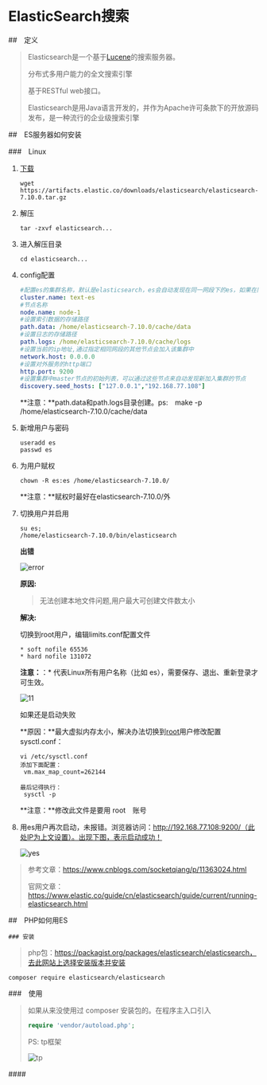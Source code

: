 # ElasticSearch搜索

##　定义

> Elasticsearch是一个基于[Lucene](https://baike.baidu.com/item/Lucene/6753302)的搜索服务器。
>
> 分布式多用户能力的全文搜索引擎
>
> 基于RESTful web接口。
>
> Elasticsearch是用Java语言开发的，并作为Apache许可条款下的开放源码发布，是一种流行的企业级搜索引擎

##　ES服务器如何安装

###　Linux

1. [下载](https://www.elastic.co/cn/downloads/elasticsearch)

   ```
   wget  https://artifacts.elastic.co/downloads/elasticsearch/elasticsearch-7.10.0.tar.gz
   ```

2. 解压

   ```
   tar -zxvf elasticsearch...
   ```

3. 进入解压目录

   ```
   cd elasticsearch...
   ```

4. config配置

   ```yml
   #配置es的集群名称，默认是elasticsearch，es会自动发现在同一网段下的es，如果在同一网段下有多个集群，就可以用这个属性来区分>不同的集群。
   cluster.name: text-es
   #节点名称
   node.name: node-1
   #设置索引数据的存储路径
   path.data: /home/elasticsearch-7.10.0/cache/data
   #设置日志的存储路径 
   path.logs: /home/elasticsearch-7.10.0/cache/logs
   #设置当前的ip地址,通过指定相同网段的其他节点会加入该集群中
   network.host: 0.0.0.0
   #设置对外服务的http端口
   http.port: 9200
   #设置集群中master节点的初始列表，可以通过这些节点来自动发现新加入集群的节点
   discovery.seed_hosts: ["127.0.0.1","192.168.77.108"]
   
   ```

   **注意：**path.data和path.logs目录创建。ps:　make -p /home/elasticsearch-7.10.0/cache/data

5. 新增用户与密码

   ```
   useradd es
   passwd es
   ```

6. 为用户赋权

   ```
   chown -R es:es /home/elasticsearch-7.10.0/
   ```

   **注意：**赋权时最好在elasticsearch-7.10.0/外

7. 切换用户并启用

   ```
   su es;
   /home/elasticsearch-7.10.0/bin/elasticsearch
   ```

   **出错**

   ![error](G:\md\elasticsearch.assets\error.png)

   **原因:**

   > 无法创建本地文件问题,用户最大可创建文件数太小

   **解决:**

   切换到root用户，编辑limits.conf配置文件

   ```
   * soft nofile 65536
   * hard nofile 131072
   ```

   **注意：**：* 代表Linux所有用户名称（比如 es），需要保存、退出、重新登录才可生效。

   ![11](G:\md\elasticsearch.assets\11.png)

   如果还是启动失败

   **原因：**最大虚拟内存太小，解决办法切换到[root](https://www.baidu.com/s?wd=root&tn=24004469_oem_dg&rsv_dl=gh_pl_sl_csd)用户修改配置sysctl.conf：

   ```
   vi /etc/sysctl.conf 
   添加下面配置：
   	vm.max_map_count=262144
   
   最后记得执行：
   	sysctl -p
   ```

   **注意：**修改此文件是要用 root　账号

8. 用es用户再次启动，未报错。浏览器访问：http://192.168.77.108:9200/（此处IP为上文设置）。出现下图，表示启动成功！

   ![yes](G:\md\elasticsearch.assets\yes.png)

> 参考文章：https://www.cnblogs.com/socketqiang/p/11363024.html
>
> 官网文章：https://www.elastic.co/guide/cn/elasticsearch/guide/current/running-elasticsearch.html

##　PHP如何用ES

	### 安装

> php包：https://packagist.org/packages/elasticsearch/elasticsearch，去此网站上选择安装版本并安装

```
composer require elasticsearch/elasticsearch
```

###　使用

> 如果从来没使用过 composer 安装包的。在程序主入口引入
>
> ```php
> require 'vendor/autoload.php';
> ```
>
> PS: tp框架
>
> ![tp](G:\md\elasticsearch.assets\tp.png)

####　

